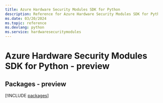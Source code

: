 ```yaml
---
title: Azure Hardware Security Modules SDK for Python
description: Reference for Azure Hardware Security Modules SDK for Python
ms.date: 03/20/2024
ms.topic: reference
ms.devlang: python
ms.service: hardwaresecuritymodules
---
```

# Azure Hardware Security Modules SDK for Python - preview
## Packages - preview
[!INCLUDE [packages](hardware-security-modules-index.md)]